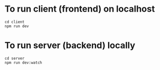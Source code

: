 # To run client (frontend) on localhost
```
cd client
npm run dev
```


# To run server (backend) locally
```
cd server
npm run dev:watch
```

